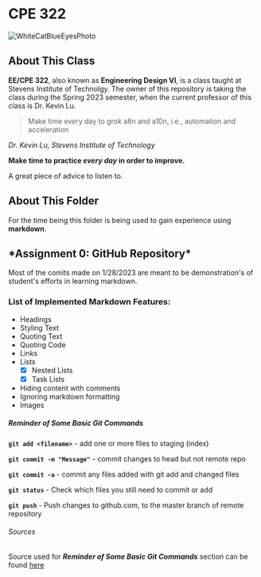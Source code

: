 # **CPE 322**
<!-- I really hope this README.md file is sufficient for Assignment 0: Github Repository -->

![WhiteCatBlueEyesPhoto](https://user-images.githubusercontent.com/71047019/215296520-ee0423ba-df74-470e-ad9e-b0ad98760a7e.png)

## About This Class
**EE/CPE 322**, also known as **Engineering Design VI**, is a class taught at Stevens Institute of Technolgy. The owner of this repository is taking the class during the Spring 2023 semester, when the current professor of this class is Dr. Kevin Lu.

> Make time every day to grok a8n and a10n, i.e., automation and acceleration

*Dr. Kevin Lu, Stevens Institute of Technology*

**Make time to practice _every day_ in order to improve.**

A great piece of advice to listen to.

## About This Folder
For the time being this folder is being used to gain experience using **markdown**.

## \*Assignment 0: GitHub Repository\*
Most of the comits made on 1/28/2023 are meant to be demonstration's of student's efforts in learning markdown.

### **List of Implemented Markdown Features:**
- Headings
- Styling Text
- Quoting Text
- Quoting Code
- Links
- Lists
  - [x] Nested Lists
  - [x] Task Lists
- Hiding content with comments
- Ignoring markdown formatting
- Images


##### ***Reminder of Some Basic Git Commands***

**`git add <filename>`** - add one or more files to staging (index)

**`git commit -m "Message"`** - commit changes to head but not remote repo

**`git commit -a`** - commit any files added with git add and changed files

**`git status`** - Check which files you still need to commit or add

**`git push`** - Push changes to github.com, to the master branch of remote repository

###### Sources

Source used for ***Reminder of Some Basic Git Commands*** section can be found [here](https://confluence.atlassian.com/bitbucketserver/basic-git-commands-776639767.html)
